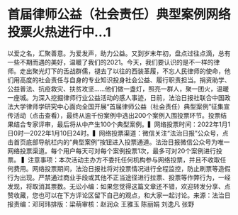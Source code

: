 # 首届律师公益（社会责任）典型案例网络投票火热进行中…1

以爱之名，汇聚善意。为爱发声，助力公益。又到岁末年初，盘点过往点滴，总有一些不期而遇的美好，温暖了我们的2021。今天，我们要认识的是不一样的律师。走出聚光灯下的舌战群儒，褪去了以往的西装革履，不忘人民律师的使命，他们用高度的社会责任与自身的专业知识投身社会公益、履行职责担当。捐资助学、公益普法、抗疫救灾、扶贫攻坚……他们做一盏灯，照亮一群人，聚一团火，温暖一座城。为深入挖掘律师行业公益活动的感人事迹，日前，法治日报社联合中国政法大学律师学研究中心面向全国开展“首届律师公益（社会责任）典型案例”征集宣传活动（点击查看），最终从逾千份案例中选出200个案例入围投票环节。投票结果结合专家评审，最后将从中产生100个典型案例。▍网络投票时间：2022年1月1日0时—2022年1月10日24时。▍网络投票渠道：微信关注“法治日报”公众号，点击首页底部导航栏内的“典型案例”按钮进入投票通道。法治日报微信公众号为唯一网络投票渠道。每个用户每天可对每个案例投票1次，最多可对20个案例进行投票。 ▍注意事项：本次活动主办方不委托任何机构参与网络投票，并且不收取任何费用。网络投票期间，法治日报社将对投票情况进行全程监控，防止刷票等造假行为出现。严禁通过商业手段或其他不正当途径进行拉票、投票等作弊行为，一经发现，将取消其票数。无讼小编：如果您觉得这篇文章还不错，欢迎转发分享、点赞收藏，您也可以在下方评论区留下自己的观点，和大家一起讨论。来源：法治日报责编：邓珂玮排版：梁萌审核：赵润众 王雅玉 陈丽娟 刘逸凡 张野

